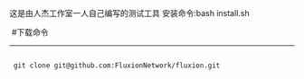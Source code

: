 这是由人杰工作室一人自己编写的测试工具
安装命令:bash install.sh


 ​ 
​#下载命令<hr>
```<hr>

 ​git clone git@github.com:FluxionNetwork/fluxion.git 
```

